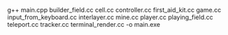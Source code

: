 g++ main.cpp builder_field.cc cell.cc controller.cc first_aid_kit.cc game.cc input_from_keyboard.cc interlayer.cc mine.cc player.cc playing_field.cc teleport.cc tracker.cc terminal_render.cc -o main.exe
